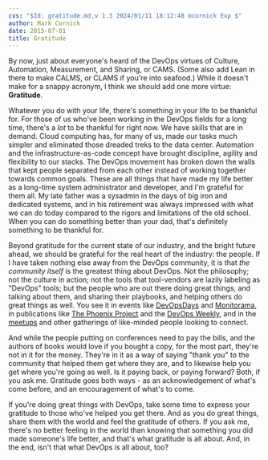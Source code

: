```yaml
---
cvs: "$Id: gratitude.md,v 1.3 2024/01/11 18:12:48 mcornick Exp $"
author: Mark Cornick
date: 2015-07-01
title: Gratitude
---
```

By now, just about everyone's heard of the DevOps virtues of Culture, Automation, Measurement, and Sharing, or CAMS. (Some also add Lean in there to make CALMS, or CLAMS if you're into seafood.) While it doesn't make for a snappy acronym, I think we should add one more virtue: **Gratitude**.

Whatever you do with your life, there's something in your life to be thankful for. For those of us who've been working in the DevOps fields for a long time, there's a _lot_ to be thankful for right now. We have skills that are in demand. Cloud computing has, for many of us, made our tasks much simpler and eliminated those dreaded treks to the data center. Automation and the infrastructure-as-code concept have brought discipline, agility and flexibility to our stacks. The DevOps movement has broken down the walls that kept people separated from each other instead of working together towards common goals. These are all things that have made my life better as a long-time system administrator and developer, and I'm grateful for them all. My late father was a sysadmin in the days of big iron and dedicated systems, and in his retirement was always impressed with what we can do today compared to the rigors and limitations of the old school. When you can do something better than your dad, that's definitely something to be thankful for.

Beyond gratitude for the current state of our industry, and the bright future ahead, we should be grateful for the real heart of the industry: the people. If I have taken nothing else away from the DevOps community, it is that _the community itself_ is the greatest thing about DevOps. Not the philosophy; not the culture in action; not the tools that tool-vendors are lazily labeling as "DevOps" tools; but the people who are out there doing great things, and talking about them, and sharing their playbooks, and helping others do great things as well. You see it in events like [DevOpsDays](http://www.devopsdays.org/) and [Monitorama](http://monitorama.com/), in publications like [The Phoenix Project](http://itrevolution.com/books/phoenix-project-devops-book/) and the [DevOps Weekly](http://www.devopsweekly.com), and in the [meetups](http://devops.meetup.com) and other gatherings of like-minded people looking to connect.

And while the people putting on conferences need to pay the bills, and the authors of books would love if you bought a copy, for the most part, they're not in it for the money. They're in it as a way of saying "thank you" to the community that helped them get where they are, and to likewise help you get where you're going as well. Is it paying back, or paying forward? Both, if you ask me. Gratitude goes both ways - as an acknowledgement of what's come before, and an encouragement of what's to come.

If you're doing great things with DevOps, take some time to express your gratitude to those who've helped you get there. And as you do great things, share them with the world and feel the gratitude of others. If you ask me, there's no better feeling in the world than knowing that something you did made someone's life better, and that's what gratitude is all about. And, in the end, isn't that what DevOps is all about, too?
